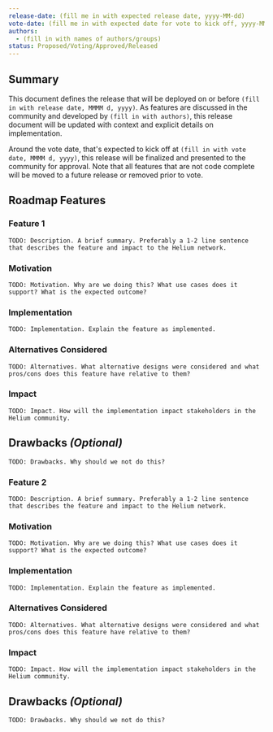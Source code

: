 ```yaml
---
release-date: (fill me in with expected release date, yyyy-MM-dd)
vote-date: (fill me in with expected date for vote to kick off, yyyy-MM-dd)
authors:
  - (fill in with names of authors/groups)
status: Proposed/Voting/Approved/Released
---
```


## Summary

This document defines the release that will be deployed on or before `(fill in with release date, MMMM d, yyyy)`. As features are discussed in the community and developed by `(fill in with authors)`, this release document will be updated with context and explicit details on implementation.

Around the vote date, that's expected to kick off at `(fill in with vote date, MMMM d, yyyy)`, this release will be finalized and presented to the community for approval. Note that all features that are not code complete will be moved to a future release or removed prior to vote.

## Roadmap Features

### Feature 1

```
TODO: Description. A brief summary. Preferably a 1-2 line sentence that describes the feature and impact to the Helium network.
```

### Motivation

```
TODO: Motivation. Why are we doing this? What use cases does it support? What is the expected outcome?
```

### Implementation

```
TODO: Implementation. Explain the feature as implemented.
```

### Alternatives Considered

```
TODO: Alternatives. What alternative designs were considered and what pros/cons does this feature have relative to them?
```

### Impact

```
TODO: Impact. How will the implementation impact stakeholders in the Helium community.
```

## Drawbacks *(Optional)*

```
TODO: Drawbacks. Why should we not do this?
```

### Feature 2

```
TODO: Description. A brief summary. Preferably a 1-2 line sentence that describes the feature and impact to the Helium network.
```

### Motivation

```
TODO: Motivation. Why are we doing this? What use cases does it support? What is the expected outcome?
```

### Implementation

```
TODO: Implementation. Explain the feature as implemented.
```

### Alternatives Considered

```
TODO: Alternatives. What alternative designs were considered and what pros/cons does this feature have relative to them?
```

### Impact

```
TODO: Impact. How will the implementation impact stakeholders in the Helium community.
```

## Drawbacks *(Optional)*

```
TODO: Drawbacks. Why should we not do this?
```
